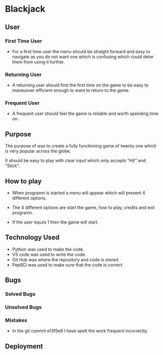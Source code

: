 # Blackjack

## User

### First Time User

- For a first time user the menu should be straight forward and easy to navigate as you do not want one which is confusing which could deter them from using it further.

### Returning User

- A returning user should find the first time on the game to be easy to maneuover efficient enough to want to return to the game.

### Frequent User

- A frequent user should feel the game is reliable and worth spending time on.

## Purpose

The purpose of was to create a fully functioning game of twenty one which is very popular across the globe.

It should be easy to play with clear input which only accepts "Hit" and "Stick".

## How to play

- When programn is started a menu will appear which will present 4 different options.

- The 4 different options are start the game, how to play, credits and exit programn.

- If the user inputs 1 then the game will start.

## Technology Used

- Python was used to make the code.
- VS code was used to write the code.
- Git Hub was where the repository and code is stored.
- Pep8Ci was used to make sure that the code is correct

## Bugs

### Solved Bugs

### Unsolved Bugs

### Mistakes

- In the git commit e13f5e6 I have spelt the work frequent incorrectly.

## Deployment

